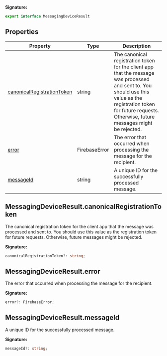 <b>Signature:</b>

```typescript
export interface MessagingDeviceResult 
```

## Properties

|  Property | Type | Description |
|  --- | --- | --- |
|  [canonicalRegistrationToken](./firebase-admin.messaging.messagingdeviceresult.md#messagingdeviceresultcanonicalregistrationtoken) | string | The canonical registration token for the client app that the message was processed and sent to. You should use this value as the registration token for future requests. Otherwise, future messages might be rejected. |
|  [error](./firebase-admin.messaging.messagingdeviceresult.md#messagingdeviceresulterror) | FirebaseError | The error that occurred when processing the message for the recipient. |
|  [messageId](./firebase-admin.messaging.messagingdeviceresult.md#messagingdeviceresultmessageid) | string | A unique ID for the successfully processed message. |

## MessagingDeviceResult.canonicalRegistrationToken

The canonical registration token for the client app that the message was processed and sent to. You should use this value as the registration token for future requests. Otherwise, future messages might be rejected.

<b>Signature:</b>

```typescript
canonicalRegistrationToken?: string;
```

## MessagingDeviceResult.error

The error that occurred when processing the message for the recipient.

<b>Signature:</b>

```typescript
error?: FirebaseError;
```

## MessagingDeviceResult.messageId

A unique ID for the successfully processed message.

<b>Signature:</b>

```typescript
messageId?: string;
```
